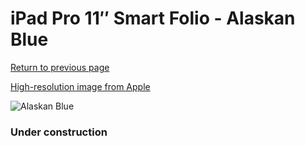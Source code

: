 # iPad Pro 11″ Smart Folio - Alaskan Blue

[Return to previous page](/ipad_pro2)

[High-resolution image from Apple](https://store.storeimages.cdn-apple.com/8756/as-images.apple.com/is/MX4X2?wid=4500&hei=4500&fmt=png)

<div style="width: 384px"><img src="/everysource/MX4X2.png" alt="Alaskan Blue"></div>

### Under construction
